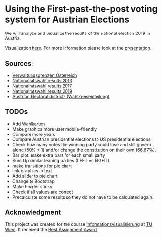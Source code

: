 # Using the First-past-the-post voting system for Austrian Elections
We will analyze and visualize the results of the national election 2019 in Austria.

Visualization [here](https://ippon1.github.io/Visualize_of_Austrian_Election_Results/First-past-the-post/).
For more information please look at the [presentation](https://github.com/ippon1/Visualize_of_Austrian_Election_Results/tree/master/presentation).

## Sources:
<!--* [Verwaltungsgrenzen Österreich](https://www.data.gv.at/katalog/dataset/d960f393-0a19-43f7-b2f1-2a79d9fc6fdd)-->
* [Verwaltungsgrenzen Österreich](https://data.opendataportal.at/dataset/geojson-daten-osterreich/resource/1a8718bb-18b1-47e1-b6a5-2af5190e087e)
* [Nationalratswahl results 2013](https://www.data.gv.at/katalog/dataset/09716341-2bea-4298-9525-e936d8247d19)
* [Nationalratswahl results 2017](https://www.data.gv.at/katalog/dataset/3179c5b2-9bb5-4a7f-a573-5491ccb0110b)
* [Nationalratswahl results 2019](https://www.data.gv.at/katalog/dataset/8becadda-124e-43f3-900e-f1ab685574e5)
* [Austrian Electoral districts (Wahlkreiseinteilung)](https://www.bmi.gv.at/412/Nationalratswahlen/Wahlkreiseinteilung.aspx)

## TODOs
* Add Wahlkarten
* Make graphics more user mobile-friendly
* Compare more years
* Compare Austrian presidential elections to US presidential elections
* Check how many votes the winning party could lose and still govern alone (50% + 1) and/or change the constitution on their own (66,67%).
* Bar plot: make extra bars for each small party
* Sum Up similar leaning parties (LEFT vs RIGHT)
* make transitions for pie chart
* link graphics in text
* Add slider to pie chart
* Change to Bootstrap
* Make header sticky
* Check if all values are correct
* Precalculate some results so they do not have to be calculated again.
<!--* https://www.data.gv.at/katalog/dataset/6d731e6e-7dcf-4bde-8061-d0e195f62f6c -->
<!--* https://data.opendataportal.at/dataset/geojson-daten-osterreich/resource/36c082c7-f11c-4c93-a8cf-0e41406c76c9?inner_span=True -->


## Acknowledgment
This project was created for the course [Informationsvisualisierung](https://www.cg.tuwien.ac.at/courses/InfoVis/ue.html) at [TU Wien](https://www.tuwien.at).
It received the [Best Assignment Award](https://www.cg.tuwien.ac.at/courses/InfoVis/HallOfFame/#Hall%20of%20Fame%202020).
